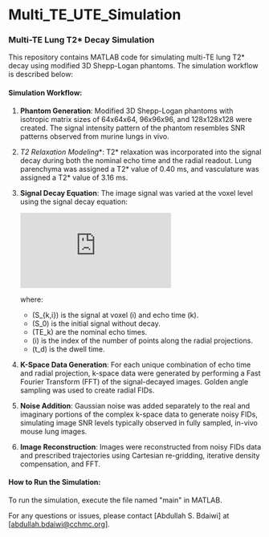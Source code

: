 # Multi_TE_UTE_Simulation
### Multi-TE Lung T2* Decay Simulation

This repository contains MATLAB code for simulating multi-TE lung T2* decay using modified 3D Shepp-Logan phantoms. The simulation workflow is described below:

#### Simulation Workflow:

1. **Phantom Generation**: Modified 3D Shepp-Logan phantoms with isotropic matrix sizes of 64x64x64, 96x96x96, and 128x128x128 were created. The signal intensity pattern of the phantom resembles SNR patterns observed from murine lungs in vivo.

2. **T2* Relaxation Modeling**: T2* relaxation was incorporated into the signal decay during both the nominal echo time and the radial readout. Lung parenchyma was assigned a T2* value of 0.40 ms, and vasculature was assigned a T2* value of 3.16 ms.

3. **Signal Decay Equation**: The image signal was varied at the voxel level using the signal decay equation:

    ![Signal Decay Equation](https://latex.codecogs.com/svg.latex?S_%7Bk%2Ci%7D%3DS_0%20e%5E%7B-%28TE_%7Bk%7D&plus;%28i-1%29t_d%29/T_2%2A%7D)

    where:
    - \(S_{k,i}\) is the signal at voxel \(i\) and echo time \(k\).
    - \(S_0\) is the initial signal without decay.
    - \(TE_k\) are the nominal echo times.
    - \(i\) is the index of the number of points along the radial projections.
    - \(t_d\) is the dwell time.

4. **K-Space Data Generation**: For each unique combination of echo time and radial projection, k-space data were generated by performing a Fast Fourier Transform (FFT) of the signal-decayed images. Golden angle sampling was used to create radial FIDs.

5. **Noise Addition**: Gaussian noise was added separately to the real and imaginary portions of the complex k-space data to generate noisy FIDs, simulating image SNR levels typically observed in fully sampled, in-vivo mouse lung images.

6. **Image Reconstruction**: Images were reconstructed from noisy FIDs data and prescribed trajectories using Cartesian re-gridding, iterative density compensation, and FFT.

#### How to Run the Simulation:

To run the simulation, execute the file named "main" in MATLAB.

For any questions or issues, please contact [Abdullah S. Bdaiwi] at [abdullah.bdaiwi@cchmc.org].




